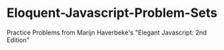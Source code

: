 # Eloquent-Javascript-Problem-Sets
Practice Problems from Marijn Haverbeke's "Elegant Javascript: 2nd Edition"

